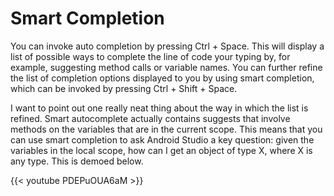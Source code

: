 # Smart Completion

You can invoke auto completion by pressing Ctrl + Space. This will display a list of possible ways to complete the line of code your typing by, for example, suggesting method calls or variable names. You can further refine the list of completion options displayed to you by using smart completion, which can be invoked by pressing Ctrl + Shift + Space.

I want to point out one really neat thing about the way in which the list is refined. Smart autocomplete actually contains suggests that involve methods on the variables that are in the current scope. This means that you can use smart completion to ask Android Studio a key question: given the variables in the local scope, how can I get an object of type X, where X is any type. This is demoed below.

{{< youtube PDEPuOUA6aM >}}